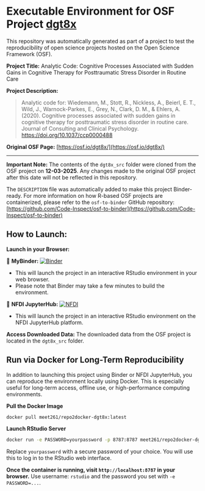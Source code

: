 # Executable Environment for OSF Project [dgt8x](https://osf.io/dgt8x/)

This repository was automatically generated as part of a project to test the reproducibility of open science projects hosted on the Open Science Framework (OSF).

**Project Title:** Analytic Code: Cognitive Processes Associated with Sudden Gains in Cognitive Therapy for Posttraumatic Stress Disorder in Routine Care

**Project Description:**
> Analytic code for: Wiedemann, M., Stott, R., Nickless, A., Beierl, E. T., Wild, J., Warnock-Parkes, E., Grey, N., Clark, D. M., &amp; Ehlers, A. (2020). Cognitive processes associated with sudden gains in cognitive therapy for posttraumatic stress disorder in routine care. Journal of Consulting and Clinical Psychology. https://doi.org/10.1037/ccp0000488


**Original OSF Page:** [https://osf.io/dgt8x/](https://osf.io/dgt8x/)

---

**Important Note:** The contents of the `dgt8x_src` folder were cloned from the OSF project on **12-03-2025**. Any changes made to the original OSF project after this date will not be reflected in this repository.

The `DESCRIPTION` file was automatically added to make this project Binder-ready. For more information on how R-based OSF projects are containerized, please refer to the `osf-to-binder` GitHub repository: [https://github.com/Code-Inspect/osf-to-binder](https://github.com/Code-Inspect/osf-to-binder)

## How to Launch:

**Launch in your Browser:**

🚀 **MyBinder:** [![Binder](https://mybinder.org/badge_logo.svg)](https://mybinder.org/v2/gh/code-inspect-binder/osf_dgt8x/HEAD?urlpath=rstudio)

   * This will launch the project in an interactive RStudio environment in your web browser.
   * Please note that Binder may take a few minutes to build the environment.

🚀 **NFDI JupyterHub:** [![NFDI](https://nfdi-jupyter.de/images/nfdi_badge.svg)](https://hub.nfdi-jupyter.de/r2d/gh/code-inspect-binder/osf_dgt8x/HEAD?urlpath=rstudio)

   * This will launch the project in an interactive RStudio environment on the NFDI JupyterHub platform.

**Access Downloaded Data:**
The downloaded data from the OSF project is located in the `dgt8x_src` folder.

## Run via Docker for Long-Term Reproducibility

In addition to launching this project using Binder or NFDI JupyterHub, you can reproduce the environment locally using Docker. This is especially useful for long-term access, offline use, or high-performance computing environments.

**Pull the Docker Image**

```bash
docker pull meet261/repo2docker-dgt8x:latest
```

**Launch RStudio Server**

```bash
docker run -e PASSWORD=yourpassword -p 8787:8787 meet261/repo2docker-dgt8x
```
Replace `yourpassword` with a secure password of your choice. You will use this to log in to the RStudio web interface.

**Once the container is running, visit `http://localhost:8787` in your browser.**
Use username: `rstudio` and the password you set with `-e PASSWORD=...`.
